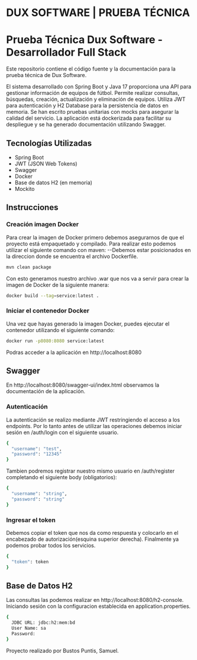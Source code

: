DUX SOFTWARE | PRUEBA TÉCNICA 
=======
# Prueba Técnica Dux Software - Desarrollador Full Stack
Este repositorio contiene el código fuente y la documentación para la prueba técnica de Dux Software.

El sistema desarrollado con Spring Boot y Java 17 proporciona una API para gestionar información de equipos de fútbol. Permite realizar consultas, búsquedas, creación, actualización y eliminación de equipos. Utiliza JWT para autenticación y H2 Database para la persistencia de datos en memoria. Se han escrito pruebas unitarias con mocks para asegurar la calidad del servicio. La aplicación está dockerizada para facilitar su despliegue y se ha generado documentación utilizando Swagger.

## Tecnologías Utilizadas

- Spring Boot
- JWT (JSON Web Tokens)
- Swagger
- Docker
- Base de datos H2 (en memoria)
- Mockito

## Instrucciones

### Creación imagen Docker

Para crear la imagen de Docker primero debemos asegurarnos de que el proyecto está empaquetado y compilado. Para realizar esto podemos utilizar el siguiente comando con maven:
--Debemos estar posicionados en la direccion donde se encuentra el archivo Dockerfile.

```bash
mvn clean package
```
Con esto generamos nuestro archivo .war que nos va a servir para crear la imagen de Docker de la siguiente manera:

```bash
docker build --tag=service:latest .
```

### Iniciar el contenedor Docker 
Una vez que hayas generado la imagen Docker, puedes ejecutar el contenedor utilizando el siguiente comando:

```bash
docker run -p8080:8080 service:latest
```
Podras acceder a la aplicación en http://localhost:8080 

## Swagger
En http://localhost:8080/swagger-ui/index.html observamos la documentación de la aplicación.

### Autenticación
La autenticación se realizo mediante JWT restringiendo el acceso a los endpoints. Por lo tanto antes de utilizar las operaciones debemos iniciar sesión en /auth/login con el siguiente usuario.

```bash
{
  "username": "test",
  "password": "12345"
}
```
Tambien podremos registrar nuestro mismo usuario en /auth/register completando el siguiente body (obligatorios):

```bash
{
  "username": "string",
  "password": "string"
}
```

### Ingresar el token
Debemos copiar el token que nos da como respuesta y colocarlo en el encabezado de autorización(esquina superior derecha). Finalmente ya podemos probar todos los servicios.
```bash
{
  "token": token
}
```

## Base de Datos H2
Las consultas las podemos realizar en http://localhost:8080/h2-console. Iniciando sesión con la configuracion establecida en application.properties.

```bash
{
  JDBC URL: jdbc:h2:mem:bd
  User Name: sa
  Password: 
}
```
Proyecto realizado por Bustos Puntis, Samuel.
